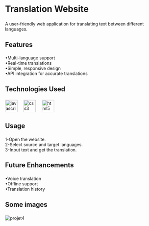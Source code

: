 <h1 align="left">Translation Website</h1>

###

<p align="left">A user-friendly web application for translating text between different languages.</p>

###

<h2 align="left">Features</h2>

###

<p align="left">•Multi-language support<br>•Real-time translations<br>•Simple, responsive design<br>•API integration for accurate translations</p>

###

<h2 align="left">Technologies Used</h2>

###

<div align="left">
  <img src="https://cdn.jsdelivr.net/gh/devicons/devicon/icons/javascript/javascript-original.svg" height="40" alt="javascript logo"  />
  <img width="12" />
  <img src="https://cdn.jsdelivr.net/gh/devicons/devicon/icons/css3/css3-original.svg" height="40" alt="css3 logo"  />
  <img width="12" />
  <img src="https://cdn.jsdelivr.net/gh/devicons/devicon/icons/html5/html5-original.svg" height="40" alt="html5 logo"  />
</div>

###

<h2 align="left">Usage</h2>

###

<p align="left">1-Open the website.<br>2-Select source and target languages.<br>3-Input text and get the translation.</p>

###

<h2 align="left">Future Enhancements</h2>

###

<p align="left">•Voice translation<br>•Offline support<br>•Translation history</p>

###

<h2 align="left">Some images</h2>

###
 
![projet4](https://github.com/user-attachments/assets/b03c4928-a7c1-4bcc-b351-71faaa2bca4d)
